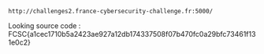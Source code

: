 ```http://challenges2.france-cybersecurity-challenge.fr:5000/```

Looking source code : 
FCSC{a1cec1710b5a2423ae927a12db174337508f07b470fc0a29bfc73461f131e0c2}
